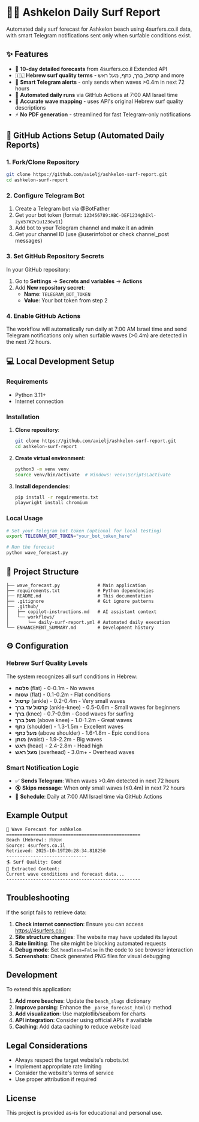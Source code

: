 # 🏄‍♂️ Ashkelon Daily Surf Report

Automated daily surf forecast for Ashkelon beach using 4surfers.co.il data, with smart Telegram notifications sent only when surfable conditions exist.

## ✨ Features

- 🌊 **10-day detailed forecasts** from 4surfers.co.il Extended API
- 🇮🇱 **Hebrew surf quality terms** - קרסול, ברך, כתף, מעל ראש and more
- 📱 **Smart Telegram alerts** - only sends when waves >0.4m in next 72 hours
- 🤖 **Automated daily runs** via GitHub Actions at 7:00 AM Israel time
- 🎯 **Accurate wave mapping** - uses API's original Hebrew surf quality descriptions
- ⚡ **No PDF generation** - streamlined for fast Telegram-only notifications

## 🚀 GitHub Actions Setup (Automated Daily Reports)

### 1. Fork/Clone Repository
```bash
git clone https://github.com/avielj/ashkelon-surf-report.git
cd ashkelon-surf-report
```

### 2. Configure Telegram Bot
1. Create a Telegram bot via @BotFather
2. Get your bot token (format: `123456789:ABC-DEF1234ghIkl-zyx57W2v1u123ew11`)
3. Add bot to your Telegram channel and make it an admin
4. Get your channel ID (use @userinfobot or check channel_post messages)

### 3. Set GitHub Repository Secrets
In your GitHub repository:
1. Go to **Settings** → **Secrets and variables** → **Actions**
2. Add **New repository secret**: 
   - **Name**: `TELEGRAM_BOT_TOKEN`
   - **Value**: Your bot token from step 2

### 4. Enable GitHub Actions
The workflow will automatically run daily at 7:00 AM Israel time and send Telegram notifications only when surfable waves (>0.4m) are detected in the next 72 hours.

## 💻 Local Development Setup

### Requirements
- Python 3.11+
- Internet connection

### Installation
1. **Clone repository**:
   ```bash
   git clone https://github.com/avielj/ashkelon-surf-report.git
   cd ashkelon-surf-report
   ```

2. **Create virtual environment**:
   ```bash
   python3 -m venv venv
   source venv/bin/activate  # Windows: venv\Scripts\activate
   ```

3. **Install dependencies**:
   ```bash
   pip install -r requirements.txt
   playwright install chromium
   ```

### Local Usage
```bash
# Set your Telegram bot token (optional for local testing)
export TELEGRAM_BOT_TOKEN="your_bot_token_here"

# Run the forecast
python wave_forecast.py
```

## 📁 Project Structure

```
├── wave_forecast.py              # Main application 
├── requirements.txt              # Python dependencies
├── README.md                     # This documentation
├── .gitignore                    # Git ignore patterns
├── .github/
│   ├── copilot-instructions.md   # AI assistant context
│   └── workflows/
│       └── daily-surf-report.yml # Automated daily execution
└── ENHANCEMENT_SUMMARY.md        # Development history
```

## ⚙️ Configuration

### Hebrew Surf Quality Levels
The system recognizes all surf conditions in Hebrew:
- **פלטה** (flat) - 0-0.1m - No waves
- **שטוח** (flat) - 0.1-0.2m - Flat conditions  
- **קרסול** (ankle) - 0.2-0.4m - Very small waves
- **קרסול עד ברך** (ankle-knee) - 0.5-0.6m - Small waves for beginners
- **ברך** (knee) - 0.7-0.9m - Good waves for surfing
- **מעל ברך** (above knee) - 1.0-1.2m - Great waves
- **כתף** (shoulder) - 1.3-1.5m - Excellent waves
- **מעל כתף** (above shoulder) - 1.6-1.8m - Epic conditions
- **מותן** (waist) - 1.9-2.2m - Big waves
- **ראש** (head) - 2.4-2.8m - Head high
- **מעל ראש** (overhead) - 3.0m+ - Overhead waves

### Smart Notification Logic
- ✅ **Sends Telegram**: When waves >0.4m detected in next 72 hours
- 🔇 **Skips message**: When only small waves (≤0.4m) in next 72 hours
- 📅 **Schedule**: Daily at 7:00 AM Israel time via GitHub Actions

## Example Output

```
🌊 Wave Forecast for ashkelon
==================================================
Beach (Hebrew): אשקלון
Source: 4surfers.co.il
Retrieved: 2025-10-19T20:28:34.818250
------------------------------
🏄 Surf Quality: Good
📄 Extracted Content:
Current wave conditions and forecast data...
--------------------------------------------------
```

## Troubleshooting

If the script fails to retrieve data:

1. **Check internet connection**: Ensure you can access https://4surfers.co.il
2. **Site structure changes**: The website may have updated its layout
3. **Rate limiting**: The site might be blocking automated requests
4. **Debug mode**: Set `headless=False` in the code to see browser interaction
5. **Screenshots**: Check generated PNG files for visual debugging

## Development

To extend this application:

1. **Add more beaches**: Update the `beach_slugs` dictionary
2. **Improve parsing**: Enhance the `_parse_forecast_html()` method
3. **Add visualization**: Use matplotlib/seaborn for charts
4. **API integration**: Consider using official APIs if available
5. **Caching**: Add data caching to reduce website load

## Legal Considerations

- Always respect the target website's robots.txt
- Implement appropriate rate limiting
- Consider the website's terms of service
- Use proper attribution if required

## License

This project is provided as-is for educational and personal use.